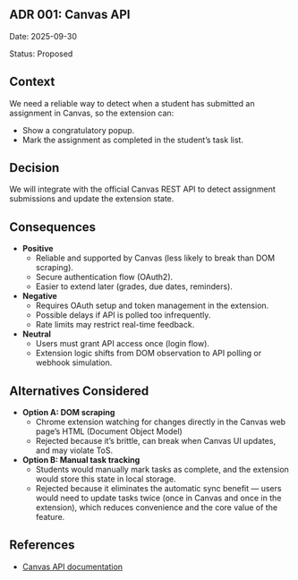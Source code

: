 ## ADR 001: Canvas API
Date: 2025-09-30

Status: Proposed

## Context
We need a reliable way to detect when a student has submitted an assignment in Canvas, so the extension can:
- Show a congratulatory popup.
- Mark the assignment as completed in the student’s task list.

## Decision
We will integrate with the official Canvas REST API to detect assignment submissions and update the extension state.

## Consequences
- **Positive**
  - Reliable and supported by Canvas (less likely to break than DOM scraping).
  - Secure authentication flow (OAuth2).
  - Easier to extend later (grades, due dates, reminders).
- **Negative**
  - Requires OAuth setup and token management in the extension.
  - Possible delays if API is polled too infrequently.
  - Rate limits may restrict real-time feedback.
- **Neutral**
  - Users must grant API access once (login flow).
  - Extension logic shifts from DOM observation to API polling or webhook simulation.

## Alternatives Considered
- **Option A: DOM scraping**
  - Chrome extension watching for changes directly in the Canvas web page’s HTML (Document Object Model)
  - Rejected because it’s brittle, can break when Canvas UI updates, and may violate ToS.
- **Option B: Manual task tracking**
  - Students would manually mark tasks as complete, and the extension would store this state in local storage.
  - Rejected because it eliminates the automatic sync benefit — users would need to update tasks twice (once in Canvas and once in the extension), which reduces convenience and the core value of the feature.

## References
- [Canvas API documentation](https://canvas.instructure.com/doc/api/)
